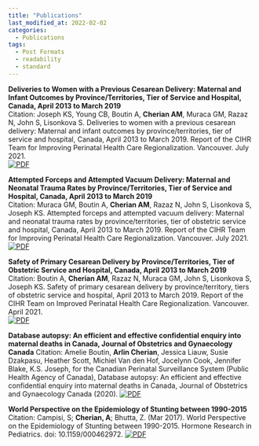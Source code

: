 ```yaml
---
title: "Publications"
last_modified_at: 2022-02-02
categories:
  - Publications
tags:
  - Post Formats
  - readability
  - standard
---
```


**Deliveries to Women with a Previous Cesarean Delivery: Maternal and Infant Outcomes by Province/Territories, Tier of Service and Hospital, Canada, April 2013 to March 2019**  
Citation: Joseph KS, Young CB, Boutin A, **Cherian AM**, Muraca GM, Razaz N, John S, Lisonkova S. Deliveries to women with a previous cesarean delivery: Maternal and infant outcomes by province/territories, tier of service and hospital, Canada, April 2013 to March 2019. Report of the CIHR Team for Improving Perinatal Health Care Regionalization. Vancouver. July 2021.    
[![PDF](https://img.shields.io/badge/Adobe%20Acrobat%20Reader-EC1C24.svg?style=for-the-badge&logo=Adobe%20Acrobat%20Reader&logoColor=white)](https://med-fom-phsr-obgyn.sites.olt.ubc.ca/files/2022/01/PriorCSReportFINAL2021.pdf)  

**Attempted Forceps and Attempted Vacuum Delivery: Maternal and Neonatal Trauma Rates by Province/Territories, Tier of Service and Hospital, Canada, April 2013 to March 2019**  
Citation: Muraca GM, Boutin A, **Cherian AM**, Razaz N, John S, Lisonkova S, Joseph KS.
Attempted forceps and attempted vacuum delivery: Maternal and neonatal trauma rates by
province/territories, tier of obstetric service and hospital, Canada, April 2013 to March 2019.
Report of the CIHR Team for Improving Perinatal Health Care Regionalization. Vancouver. July 2021.   
[![PDF](https://img.shields.io/badge/Adobe%20Acrobat%20Reader-EC1C24.svg?style=for-the-badge&logo=Adobe%20Acrobat%20Reader&logoColor=white)](https://med-fom-phsr-obgyn.sites.olt.ubc.ca/files/2022/01/OVDReportFINAL2021.pdf)  

**Safety of Primary Cesarean Delivery by Province/Territories, Tier of Obstetric Service and Hospital, Canada, April 2013 to March 2019**  
Citation: Boutin A, **Cherian AM**, Razaz N, Muraca GM, John S, Lisonkova S, Joseph KS. Safety
of primary cesarean delivery by province/territory, tiers of obstetric service and hospital, April
2013 to March 2019. Report of the CIHR Team on Improved Perinatal Health Care
Regionalization. Vancouver. April 2021.  
[![PDF](https://img.shields.io/badge/Adobe%20Acrobat%20Reader-EC1C24.svg?style=for-the-badge&logo=Adobe%20Acrobat%20Reader&logoColor=white)](https://med-fom-phsr-obgyn.sites.olt.ubc.ca/files/2022/01/PrimaryCSReportFINAL2021-1.pdf)  

**Database autopsy: An efficient and effective confidential enquiry into maternal deaths in Canada, Journal of Obstetrics and Gynaecology Canada**
Citation: Amelie Boutin, **Arlin Cherian**, Jessica Liauw, Susie Dzakpasu, Heather Scott, Michiel Van den Hof, Jocelynn Cook, Jennifer Blake, K.S. Joseph, for the Canadian Perinatal Surveillance System (Public Health Agency of Canada), Database autopsy: An efficient and effective confidential enquiry into maternal deaths in Canada, Journal of Obstetrics and Gynaecology Canada (2020).
[![PDF](https://img.shields.io/badge/Adobe%20Acrobat%20Reader-EC1C24.svg?style=for-the-badge&logo=Adobe%20Acrobat%20Reader&logoColor=white)](https://www.jogc.com/action/showPdf?pii=S1701-2163%2820%2930584-3) 

**World Perspective on the Epidemiology of Stunting between 1990-2015**
Citation: Campisi, S; **Cherian, A**; Bhutta, Z. (Mar 2017). World Perspective on the Epidemiology of Stunting between 1990-2015. Hormone Research in Pediatrics. doi: 10.1159/000462972.
[![PDF](https://img.shields.io/badge/Adobe%20Acrobat%20Reader-EC1C24.svg?style=for-the-badge&logo=Adobe%20Acrobat%20Reader&logoColor=white)](https://www.karger.com/Article/Abstract/462972) 
